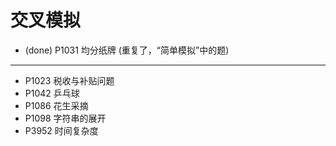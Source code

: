 # 交叉模拟

* (done) P1031 均分纸牌 (重复了，“简单模拟”中的题)

---

* P1023 税收与补贴问题
* P1042 乒乓球
* P1086 花生采摘
* P1098 字符串的展开
* P3952 时间复杂度
